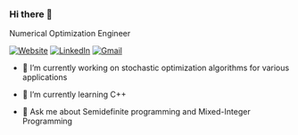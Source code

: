 ### Hi there 👋

Numerical Optimization Engineer

[![Website](https://img.shields.io/badge/website-000000?style=for-the-badge&logo=About.me&logoColor=white)](https://edwardquarm.github.io/home/) [![LinkedIn](https://img.shields.io/badge/LinkedIn-0077B5?style=for-the-badge&logo=linkedin&logoColor=white)](https://www.linkedin.com/in/edward-quarm/) [![Gmail](https://img.shields.io/badge/Gmail-D14836?style=for-the-badge&logo=gmail&logoColor=white)](dwardarthur.quarmjnr@mavs.uta.edu)



* 🔭 I’m currently working on stochastic optimization algorithms for various applications

* 🌱 I’m currently learning C++


* 💬 Ask me about Semidefinite programming and Mixed-Integer Programming
<!--
**edwardquarm/edwardquarm** is a ✨ _special_ ✨ repository because its `README.md` (this file) appears on your GitHub profile.

Here are some ideas to get you started:

*🔭 I’m currently working on ...
- 🌱 I’m currently learning ...
- 👯 I’m looking to collaborate on ...
- 🤔 I’m looking for help with ...
- 💬 Ask me about ...
- 📫 How to reach me: ...
- 😄 Pronouns: ...
- ⚡ Fun fact: ...
-->

